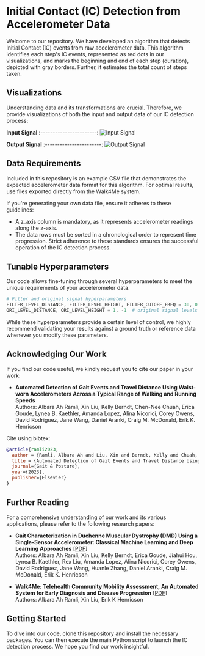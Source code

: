 # Initial Contact (IC) Detection from Accelerometer Data

Welcome to our repository. We have developed an algorithm that detects Initial Contact (IC) events from raw accelerometer data. This algorithm identifies each step's IC events, represented as red dots in our visualizations, and marks the beginning and end of each step (duration), depicted with gray borders. Further, it estimates the total count of steps taken. 

## Visualizations

Understanding data and its transformations are crucial. Therefore, we provide visualizations of both the input and output data of our IC detection process:

**Input Signal**
:-----------------------:
![Input Signal](https://albara.ramli.net/download/xin.liu/dmd/ic/in.png)

**Output Signal**
:-----------------------:
![Output Signal](https://albara.ramli.net/download/xin.liu/dmd/ic/out.png)

## Data Requirements

Included in this repository is an example CSV file that demonstrates the expected accelerometer data format for this algorithm. For optimal results, use files exported directly from the Walk4Me system.

If you're generating your own data file, ensure it adheres to these guidelines:
- A z_axis column is mandatory, as it represents accelerometer readings along the z-axis.
- The data rows must be sorted in a chronological order to represent time progression.
Strict adherence to these standards ensures the successful operation of the IC detection process.

## Tunable Hyperparameters

Our code allows fine-tuning through several hyperparameters to meet the unique requirements of your accelerometer data. 

```python
# Filter and original signal hyperparameters
FILTER_LEVEL_DISTANCE, FILTER_LEVEL_HEIGHT, FILTER_CUTOFF_FREQ = 30, 0.008, 0.029  # filter levels and cutoff frequency
ORI_LEVEL_DISTANCE, ORI_LEVEL_HEIGHT = 1, -1  # original signal levels for distance and height
```

While these hyperparameters provide a certain level of control, we highly recommend validating your results against a ground truth or reference data whenever you modify these parameters.

## Acknowledging Our Work

If you find our code useful, we kindly request you to cite our paper in your work:

- **Automated Detection of Gait Events and Travel Distance Using Waist-worn Accelerometers Across a Typical Range of Walking and Running Speeds**\
Authors: Albara Ah Ramli, Xin Liu, Kelly Berndt, Chen-Nee Chuah, Erica Goude, Lynea B. Kaethler, Amanda Lopez, Alina Nicorici, Corey Owens, David Rodriguez, Jane Wang, Daniel Aranki, Craig M. McDonald, Erik K. Henricson

Cite using bibtex:
```bibtex
@article{ramli2023,
  author = {Ramli, Albara Ah and Liu, Xin and Berndt, Kelly and Chuah, Chen-Nee and Goude, Erica and Kaethler, Lynea B. and Lopez, Amanda and Nicorici, Alina and Owens, Corey and Rodriguez, David and Wang, Jane and Aranki, Daniel and McDonald, Craig M. and Henricson, Erik K.},
  title = {Automated Detection of Gait Events and Travel Distance Using Waist-worn Accelerometers Across a Typical Range of Walking and Running Speeds},
  journal={Gait & Posture},
  year={2023},
  publisher={Elsevier}
}
```

## Further Reading

For a comprehensive understanding of our work and its various applications, please refer to the following research papers:

- **Gait Characterization in Duchenne Muscular Dystrophy (DMD) Using a Single-Sensor Accelerometer: Classical Machine Learning and Deep Learning Approaches** [[PDF](https://arxiv.org/abs/2105.06295)]\
Authors: Albara Ah Ramli, Xin Liu, Kelly Berndt, Erica Goude, Jiahui Hou, Lynea B. Kaethler, Rex Liu, Amanda Lopez, Alina Nicorici, Corey Owens, David Rodriguez, Jane Wang, Huanle Zhang, Daniel Aranki, Craig M. McDonald, Erik K. Henricson

- **Walk4Me: Telehealth Community Mobility Assessment, An Automated System for Early Diagnosis and Disease Progression** [[PDF](https://arxiv.org/abs/2305.05543)]\
Authors: Albara Ah Ramli, Xin Liu, Erik K Henricson

## Getting Started

To dive into our code, clone this repository and install the necessary packages. You can then execute the main Python script to launch the IC detection process. We hope you find our work insightful.
